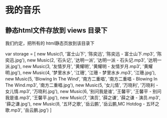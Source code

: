# 我的音乐

## 静态html文件存放到 views 目录下

我们约定，把所有的 html静态页放到该目录下

var storage = [
  new Music(1, '富士山下', '陈奕迅', '陈奕迅 - 富士山下.mp3', '陈奕迅.jpg'),
  new Music(2, '石头记', '达明一派', '达明一派 - 石头记.mp3', '达明一派.jpg'),
  new Music(3, '友情岁月', '黄耀明', '黄耀明 - 友情岁月.mp3', '黄耀明.jpg'),
  new Music(4, '梦里水乡', '江珊', '江珊 - 梦里水乡.mp3', '江珊.jpg'),
  new Music(5, 'Blowing In The Wind', '南方二重唱', '南方二重唱 - Blowing In The Wind.mp3', '南方二重唱.jpg'),
  new Music(5, '女儿情', '万晓利', '万晓利 - 女儿情.mp3', '万晓利.jpg'),
  new Music(6, '别问我是谁', '王馨平', '王馨平 - 别问我是谁.mp3', '王馨平.jpg'),
  new Music(7, '演员', '薛之谦', '薛之谦 - 演员.mp3', '薛之谦.jpg'),
  new Music(8, '五环之歌', '岳云鹏', '岳云鹏,MC Hotdog - 五环之歌.mp3', '岳云鹏.jpg')
]
